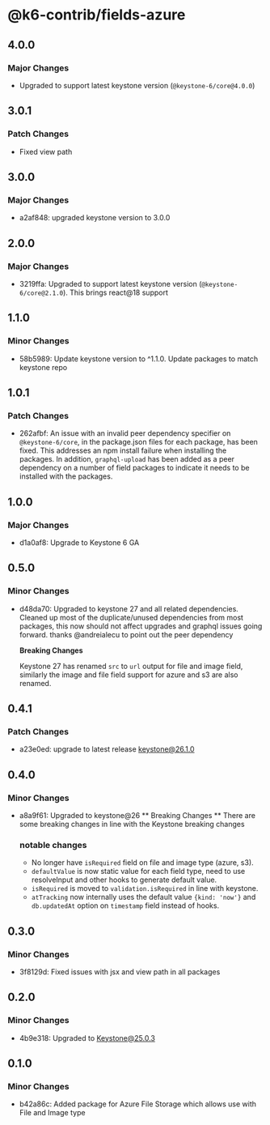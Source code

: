 # @k6-contrib/fields-azure

## 4.0.0

### Major Changes

- Upgraded to support latest keystone version (`@keystone-6/core@4.0.0`)

## 3.0.1

### Patch Changes

- Fixed view path

## 3.0.0

### Major Changes

- a2af848: upgraded keystone version to 3.0.0

## 2.0.0

### Major Changes

- 3219ffa: Upgraded to support latest keystone version (`@keystone-6/core@2.1.0`). This brings react@18 support

## 1.1.0

### Minor Changes

- 58b5989: Update keystone version to ^1.1.0. Update packages to match keystone repo

## 1.0.1

### Patch Changes

- 262afbf: An issue with an invalid peer dependency specifier on `@keystone-6/core`, in the package.json files for each package, has been fixed. This addresses an npm install failure when installing the packages. In addition, `graphql-upload` has been added as a peer dependency on a number of field packages to indicate it needs to be installed with the packages.

## 1.0.0

### Major Changes

- d1a0af8: Upgrade to Keystone 6 GA

## 0.5.0

### Minor Changes

- d48da70: Upgraded to keystone 27 and all related dependencies.
  Cleaned up most of the duplicate/unused dependencies from most packages, this now should not affect upgrades and graphql issues going forward. thanks @andreialecu to point out the peer dependency

  **Breaking Changes**

  Keystone 27 has renamed `src` to `url` output for file and image field, similarly the image and file field support for azure and s3 are also renamed.

## 0.4.1

### Patch Changes

- a23e0ed: upgrade to latest release keystone@26.1.0

## 0.4.0

### Minor Changes

- a8a9f61: Upgraded to keystone@26
  ** Breaking Changes **
  There are some breaking changes in line with the Keystone breaking changes

  ### notable changes

  - No longer have `isRequired` field on file and image type (azure, s3).
  - `defaultValue` is now static value for each field type, need to use resolveInput and other hooks to generate default value.
  - `isRequired` is moved to `validation.isRequired` in line with keystone.
  - `atTracking` now internally uses the default value `{kind: 'now'}` and `db.updatedAt` option on `timestamp` field instead of hooks.

## 0.3.0

### Minor Changes

- 3f8129d: Fixed issues with jsx and view path in all packages

## 0.2.0

### Minor Changes

- 4b9e318: Upgraded to Keystone@25.0.3

## 0.1.0

### Minor Changes

- b42a86c: Added package for Azure File Storage which allows use with File and Image type
